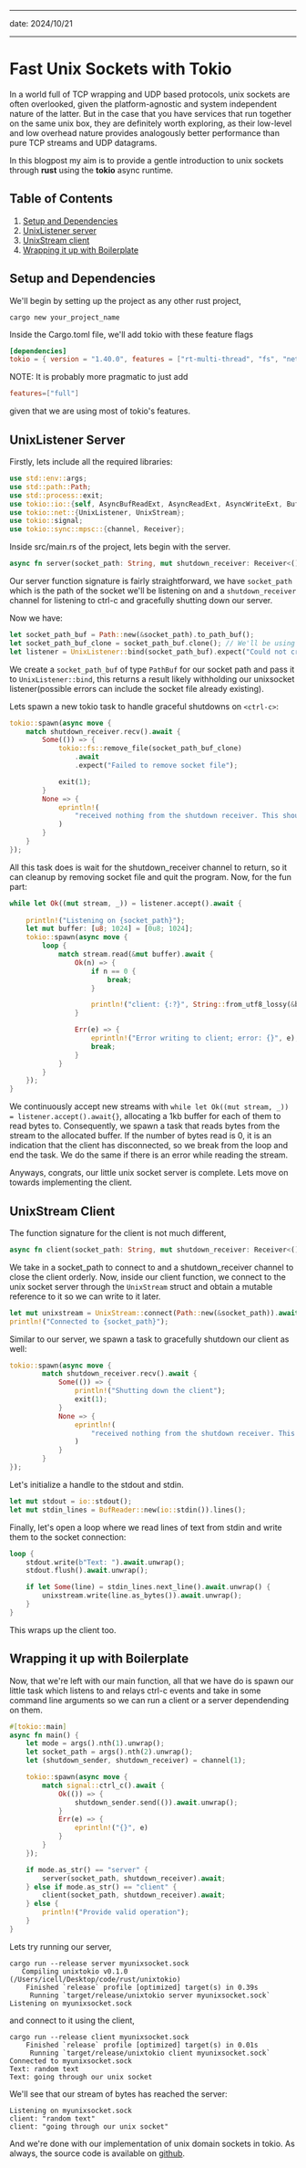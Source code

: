 ﻿---

date: 2024/10/21

---

#  Fast Unix Sockets with Tokio

In a world full of TCP wrapping and UDP based protocols, unix sockets are often overlooked, given the platform-agnostic and system independent nature of the latter. But in the case that you have services that run together on the same unix box, they are definitely worth exploring, as their low-level and low overhead nature provides analogously better performance than pure TCP streams and UDP datagrams.

In this blogpost my aim is to provide a gentle introduction to unix sockets through **rust** using the **tokio** async runtime.

## Table of Contents

1. [Setup and Dependencies](#setup-and-dependencies)
2. [UnixListener server](#unixlistener-server)
3. [UnixStream client](#unixstream-client)
4. [Wrapping it up with Boilerplate](#wrapping-it-up-with-boilerplate)

## Setup and Dependencies

We'll begin by setting up the project as any other rust project, 

```
cargo new your_project_name
```

Inside the Cargo.toml file, we'll add tokio with these feature flags
```toml
[dependencies]
tokio = { version = "1.40.0", features = ["rt-multi-thread", "fs", "net", "io-std", "io-util", "sync", "macros", "signal"] }
```
NOTE: It is probably more pragmatic to just add
```toml
features=["full"]
```
given that we are using most of tokio's features.

## UnixListener Server

Firstly, lets include all the required libraries:
```rust
use std::env::args;
use std::path::Path;
use std::process::exit;
use tokio::io::{self, AsyncBufReadExt, AsyncReadExt, AsyncWriteExt, BufReader};
use tokio::net::{UnixListener, UnixStream};
use tokio::signal;
use tokio::sync::mpsc::{channel, Receiver};
```

Inside src/main.rs of the project, lets begin with the server.

```rust
async fn server(socket_path: String, mut shutdown_receiver: Receiver<()>) {}
```

Our server function signature is fairly straightforward, we have ```socket_path``` which is the path of the socket we'll be listening on and a ```shutdown_receiver``` channel for listening to ctrl-c and gracefully shutting down our server.

Now we have:
```rust
let socket_path_buf = Path::new(&socket_path).to_path_buf();
let socket_path_buf_clone = socket_path_buf.clone(); // We'll be using the socket path buf again in a different tokio task
let listener = UnixListener::bind(socket_path_buf).expect("Could not create unix socket");
```

We create a ```socket_path_buf``` of type ```PathBuf``` for our socket path and pass it to ```UnixListener::bind```, this returns a result likely withholding our unixsocket listener(possible errors can include the socket file already existing).

Lets spawn a new tokio task to handle graceful shutdowns on ```<ctrl-c>```:
```rust
tokio::spawn(async move {
    match shutdown_receiver.recv().await {
        Some(()) => {
            tokio::fs::remove_file(socket_path_buf_clone)
                .await
                .expect("Failed to remove socket file");

            exit(1);
        }
        None => {
            eprintln!(
                "received nothing from the shutdown receiver. This should not be possible"
            )
        }
    }
});
```

All this task does is wait for the shutdown_receiver channel to return, so it can cleanup by removing socket file and quit the program.
Now, for the fun part:

```rust
while let Ok((mut stream, _)) = listener.accept().await {
    
    println!("Listening on {socket_path}");
    let mut buffer: [u8; 1024] = [0u8; 1024];
    tokio::spawn(async move {
        loop {
            match stream.read(&mut buffer).await {
                Ok(n) => {
                    if n == 0 {
                        break;
                    }

                    println!("client: {:?}", String::from_utf8_lossy(&buffer[..n]));
                }

                Err(e) => {
                    eprintln!("Error writing to client; error: {}", e);
                    break;
                }
            }
        }
    });
}
```

We continuously accept new streams with ```while let Ok((mut stream, _)) = listener.accept().await{}```, allocating a 1kb buffer for each of them to read bytes to. Consequently, we spawn a task that reads bytes from the stream to the allocated buffer. If the number of bytes read is 0, it is an indication that the client has disconnected, so we break from the loop and end the task. We do the same if there is an error while reading the stream.

Anyways, congrats, our little unix socket server is complete. Lets move on towards implementing the client.

## UnixStream Client

The function signature for the client is not much different,
```rust
async fn client(socket_path: String, mut shutdown_receiver: Receiver<()>) {}
```
We take in a socket_path to connect to and a shutdown_receiver channel to close the client orderly.
Now, inside our client function, we connect to the unix socket server through the ```UnixStream``` struct and obtain a mutable reference to it so we can write to it later.
```rust
let mut unixstream = UnixStream::connect(Path::new(&socket_path)).await.expect("Could not connect to the socket path. Ensure that the path is correct and is being listened on.");
println!("Connected to {socket_path}");
```
Similar to our server, we spawn a task to gracefully shutdown our client as well:
```rust
tokio::spawn(async move {
        match shutdown_receiver.recv().await {
            Some(()) => {
                println!("Shutting down the client");
                exit(1);
            }
            None => {
                eprintln!(
                    "received nothing from the shutdown receiver. This should not be possible"
                )
            }
        }
});
```

Let's initialize a handle to the stdout and stdin.
```rust
let mut stdout = io::stdout();
let mut stdin_lines = BufReader::new(io::stdin()).lines();
```

Finally, let's open a loop where we read lines of text from stdin and write them to the socket connection:
```rust
loop {
    stdout.write(b"Text: ").await.unwrap();
    stdout.flush().await.unwrap();

    if let Some(line) = stdin_lines.next_line().await.unwrap() {
        unixstream.write(line.as_bytes()).await.unwrap();
    }
}
```
This wraps up the client too.

## Wrapping it up with Boilerplate

Now, that we're left with our main function, all that we have do is spawn our little task which listens to and relays ctrl-c events and take in some command line arguments so we can run a client or a server dependending on them.
```rust
#[tokio::main]
async fn main() {
    let mode = args().nth(1).unwrap();
    let socket_path = args().nth(2).unwrap();
    let (shutdown_sender, shutdown_receiver) = channel(1);

    tokio::spawn(async move {
        match signal::ctrl_c().await {
            Ok(()) => {
                shutdown_sender.send(()).await.unwrap();
            }
            Err(e) => {
                eprintln!("{}", e)
            }
        }
    });

    if mode.as_str() == "server" {
        server(socket_path, shutdown_receiver).await;
    } else if mode.as_str() == "client" {
        client(socket_path, shutdown_receiver).await;
    } else {
        println!("Provide valid operation");
    }
}
```

Lets try running our server,
```
cargo run --release server myunixsocket.sock
   Compiling unixtokio v0.1.0 (/Users/icell/Desktop/code/rust/unixtokio)
    Finished `release` profile [optimized] target(s) in 0.39s
     Running `target/release/unixtokio server myunixsocket.sock`
Listening on myunixsocket.sock
```
and connect to it using the client,
```
cargo run --release client myunixsocket.sock
    Finished `release` profile [optimized] target(s) in 0.01s
     Running `target/release/unixtokio client myunixsocket.sock`
Connected to myunixsocket.sock
Text: random text
Text: going through our unix socket
```
We'll see that our stream of bytes has reached the server:
```
Listening on myunixsocket.sock
client: "random text"
client: "going through our unix socket"
```

And we're done with our implementation of unix domain sockets in tokio. As always, the source code is available on [github](link).
